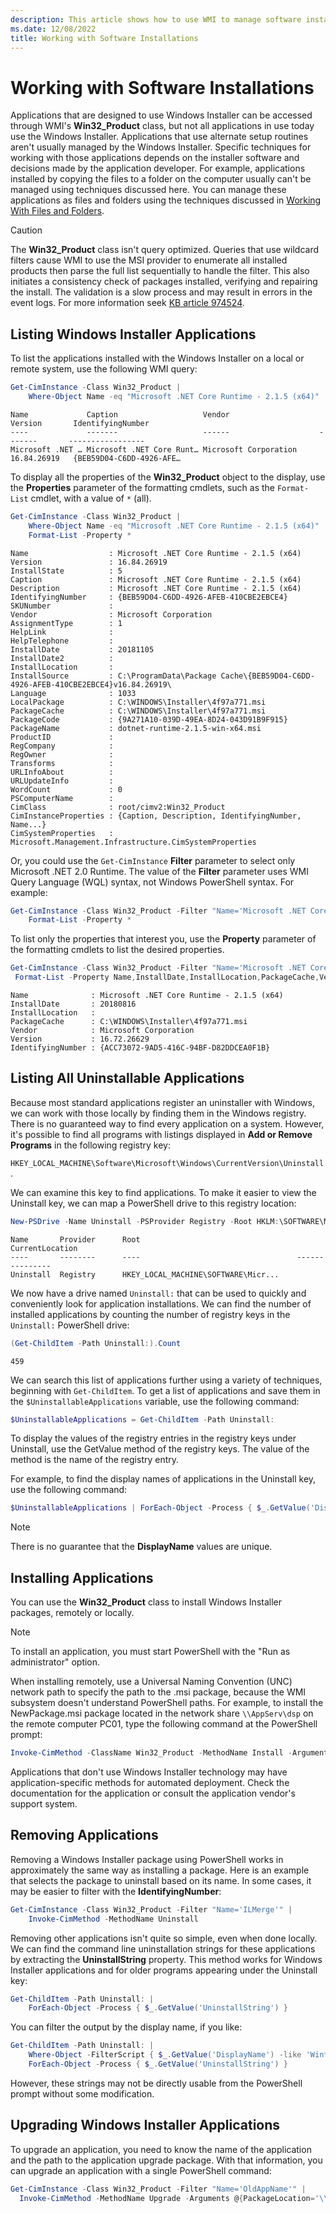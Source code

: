 ```yaml
---
description: This article shows how to use WMI to manage software installed in Windows.
ms.date: 12/08/2022
title: Working with Software Installations
---
```

# Working with Software Installations

Applications that are designed to use Windows Installer can be accessed through WMI's
**Win32_Product** class, but not all applications in use today use the Windows Installer.
Applications that use alternate setup routines aren't usually managed by the Windows Installer.
Specific techniques for working with those applications depends on the installer software and
decisions made by the application developer. For example, applications installed by copying the
files to a folder on the computer usually can't be managed using techniques discussed here. You
can manage these applications as files and folders using the techniques discussed in
[Working With Files and Folders][02].

> [!CAUTION]
> The **Win32_Product** class isn't query optimized. Queries that use wildcard filters cause WMI to
> use the MSI provider to enumerate all installed products then parse the full list sequentially to
> handle the filter. This also initiates a consistency check of packages installed, verifying and
> repairing the install. The validation is a slow process and may result in errors in the event
> logs. For more information seek [KB article 974524][01].

## Listing Windows Installer Applications

To list the applications installed with the Windows Installer on a local or remote system, use the
following WMI query:

```powershell
Get-CimInstance -Class Win32_Product |
    Where-Object Name -eq "Microsoft .NET Core Runtime - 2.1.5 (x64)"
```

```Output
Name             Caption                   Vendor                    Version       IdentifyingNumber
----             -------                   ------                    -------       -----------------
Microsoft .NET … Microsoft .NET Core Runt… Microsoft Corporation     16.84.26919   {BEB59D04-C6DD-4926-AFE…
```

To display all the properties of the **Win32_Product** object to the display, use the **Properties**
parameter of the formatting cmdlets, such as the `Format-List` cmdlet, with a value of `*` (all).

```powershell
Get-CimInstance -Class Win32_Product |
    Where-Object Name -eq "Microsoft .NET Core Runtime - 2.1.5 (x64)" |
    Format-List -Property *
```

```Output
Name                  : Microsoft .NET Core Runtime - 2.1.5 (x64)
Version               : 16.84.26919
InstallState          : 5
Caption               : Microsoft .NET Core Runtime - 2.1.5 (x64)
Description           : Microsoft .NET Core Runtime - 2.1.5 (x64)
IdentifyingNumber     : {BEB59D04-C6DD-4926-AFEB-410CBE2EBCE4}
SKUNumber             :
Vendor                : Microsoft Corporation
AssignmentType        : 1
HelpLink              :
HelpTelephone         :
InstallDate           : 20181105
InstallDate2          :
InstallLocation       :
InstallSource         : C:\ProgramData\Package Cache\{BEB59D04-C6DD-4926-AFEB-410CBE2EBCE4}v16.84.26919\
Language              : 1033
LocalPackage          : C:\WINDOWS\Installer\4f97a771.msi
PackageCache          : C:\WINDOWS\Installer\4f97a771.msi
PackageCode           : {9A271A10-039D-49EA-8D24-043D91B9F915}
PackageName           : dotnet-runtime-2.1.5-win-x64.msi
ProductID             :
RegCompany            :
RegOwner              :
Transforms            :
URLInfoAbout          :
URLUpdateInfo         :
WordCount             : 0
PSComputerName        :
CimClass              : root/cimv2:Win32_Product
CimInstanceProperties : {Caption, Description, IdentifyingNumber, Name...}
CimSystemProperties   : Microsoft.Management.Infrastructure.CimSystemProperties
```

Or, you could use the `Get-CimInstance` **Filter** parameter to select only Microsoft .NET 2.0
Runtime. The value of the **Filter** parameter uses WMI Query Language (WQL) syntax, not Windows
PowerShell syntax. For example:

```powershell
Get-CimInstance -Class Win32_Product -Filter "Name='Microsoft .NET Core Runtime - 2.1.5 (x64)'" |
    Format-List -Property *
```

To list only the properties that interest you, use the **Property** parameter of the formatting
cmdlets to list the desired properties.

```powershell
Get-CimInstance -Class Win32_Product -Filter "Name='Microsoft .NET Core Runtime - 2.1.5 (x64)'" |
 Format-List -Property Name,InstallDate,InstallLocation,PackageCache,Vendor,Version,IdentifyingNumber
```

```Output
Name              : Microsoft .NET Core Runtime - 2.1.5 (x64)
InstallDate       : 20180816
InstallLocation   :
PackageCache      : C:\WINDOWS\Installer\4f97a771.msi
Vendor            : Microsoft Corporation
Version           : 16.72.26629
IdentifyingNumber : {ACC73072-9AD5-416C-94BF-D82DDCEA0F1B}
```

## Listing All Uninstallable Applications

Because most standard applications register an uninstaller with Windows, we can work with those
locally by finding them in the Windows registry. There is no guaranteed way to find every
application on a system. However, it's possible to find all programs with listings displayed in
**Add or Remove Programs** in the following registry key:

`HKEY_LOCAL_MACHINE\Software\Microsoft\Windows\CurrentVersion\Uninstall`.

We can examine this key to find applications. To make it easier to view the Uninstall key, we can
map a PowerShell drive to this registry location:

```powershell
New-PSDrive -Name Uninstall -PSProvider Registry -Root HKLM:\SOFTWARE\Microsoft\Windows\CurrentVersion\Uninstall
```

```Output
Name       Provider      Root                                   CurrentLocation
----       --------      ----                                   ---------------
Uninstall  Registry      HKEY_LOCAL_MACHINE\SOFTWARE\Micr...
```

We now have a drive named `Uninstall:` that can be used to quickly and conveniently look for
application installations. We can find the number of installed applications by counting the number
of registry keys in the `Uninstall:` PowerShell drive:

```powershell
(Get-ChildItem -Path Uninstall:).Count
```

```Output
459
```

We can search this list of applications further using a variety of techniques, beginning with
`Get-ChildItem`. To get a list of applications and save them in the `$UninstallableApplications`
variable, use the following command:

```powershell
$UninstallableApplications = Get-ChildItem -Path Uninstall:
```

To display the values of the registry entries in the registry keys under Uninstall, use the GetValue
method of the registry keys. The value of the method is the name of the registry entry.

For example, to find the display names of applications in the Uninstall key, use the following
command:

```powershell
$UninstallableApplications | ForEach-Object -Process { $_.GetValue('DisplayName') }
```

> [!NOTE]
> There is no guarantee that the **DisplayName** values are unique.

## Installing Applications

You can use the **Win32_Product** class to install Windows Installer packages, remotely or locally.

> [!NOTE]
> To install an application, you must start PowerShell with the "Run as administrator" option.

When installing remotely, use a Universal Naming Convention (UNC) network path to specify the path
to the .msi package, because the WMI subsystem doesn't understand PowerShell paths. For example, to
install the NewPackage.msi package located in the network share `\\AppServ\dsp` on the remote
computer PC01, type the following command at the PowerShell prompt:

```powershell
Invoke-CimMethod -ClassName Win32_Product -MethodName Install -Arguments @{PackageLocation='\\AppSrv\dsp\NewPackage.msi'}
```

Applications that don't use Windows Installer technology may have application-specific methods for
automated deployment. Check the documentation for the application or consult the application
vendor's support system.

## Removing Applications

Removing a Windows Installer package using PowerShell works in approximately the same way as
installing a package. Here is an example that selects the package to uninstall based on its name. In
some cases, it may be easier to filter with the **IdentifyingNumber**:

```powershell
Get-CimInstance -Class Win32_Product -Filter "Name='ILMerge'" |
    Invoke-CimMethod -MethodName Uninstall
```

Removing other applications isn't quite so simple, even when done locally. We can find the command
line uninstallation strings for these applications by extracting the **UninstallString** property.
This method works for Windows Installer applications and for older programs appearing under the
Uninstall key:

```powershell
Get-ChildItem -Path Uninstall: |
    ForEach-Object -Process { $_.GetValue('UninstallString') }
```

You can filter the output by the display name, if you like:

```powershell
Get-ChildItem -Path Uninstall: |
    Where-Object -FilterScript { $_.GetValue('DisplayName') -like 'Win*'} |
    ForEach-Object -Process { $_.GetValue('UninstallString') }
```

However, these strings may not be directly usable from the PowerShell prompt without some
modification.

## Upgrading Windows Installer Applications

To upgrade an application, you need to know the name of the application and the path to the
application upgrade package. With that information, you can upgrade an application with a single
PowerShell command:

```powershell
Get-CimInstance -Class Win32_Product -Filter "Name='OldAppName'" |
  Invoke-CimMethod -MethodName Upgrade -Arguments @{PackageLocation='\\AppSrv\dsp\OldAppUpgrade.msi'}
```

<!-- link references -->
[01]: https://support.microsoft.com/help/974524
[02]: Working-with-Files-and-Folders.md
